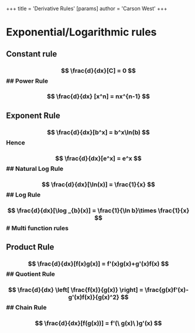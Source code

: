 +++
 title = 'Derivative Rules'
[params]
	author = 'Carson West'
+++

# Exponential/Logarithmic rules

## Constant rule
###  $$  \frac{d}{dx}[C] = 0  $$  ## Power Rule
###  $$  \frac{d}{dx} [x^n] = nx^{n-1}  $$  

## Exponent Rule
###  $$ \frac{d}{dx}[b^x] = b^x\ln(b) $$  Hence
###  $$ \frac{d}{dx}[e^x] = e^x $$  ## Natural Log Rule
###  $$ \frac{d}{dx}[\ln(x)] = \frac{1}{x}  $$  ## Log Rule
###  $$ \frac{d}{dx}[\log _{b}(x)] = \frac{1}{\ln b}\times \frac{1}{x} $$  # Multi function rules
## Product Rule
###  $$ \frac{d}{dx}[f(x)g(x)] = f'(x)g(x)+g'(x)f(x) $$  ## Quotient Rule
###  $$ \frac{d}{dx} \left[ \frac{f(x)}{g(x)} \right] = \frac{g(x)f'(x)-g'(x)f(x)}{g(x)^2} $$  ## Chain Rule
###  $$ \frac{d}{dx}[f(g(x))] = f'(\ g(x)\ )g'(x) $$  